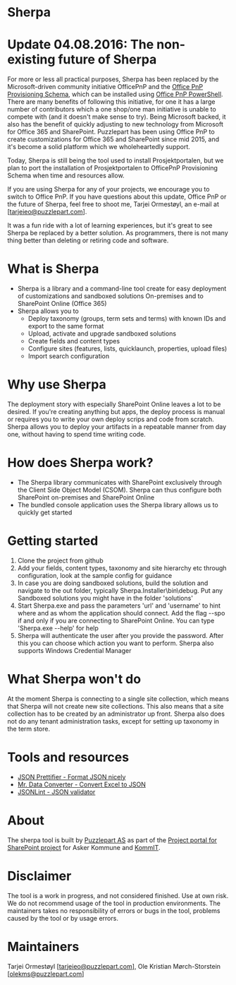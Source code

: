 ﻿Sherpa
=================
# Update 04.08.2016: The non-existing future of Sherpa
For more or less all practical purposes, Sherpa has been replaced by the Microsoft-driven community initiative OfficePnP and the [Office PnP Provisioning Schema](https://github.com/OfficeDev/PnP-Provisioning-Schema), which can be installed using [Office PnP PowerShell](https://github.com/OfficeDev/PnP-PowerShell). There are many benefits of following this initiative, for one it has a large number of contributors which a one shop/one man initiative is unable to compete with (and it doesn't make sense to try). Being Microsoft backed, it also has the benefit of quickly adjusting to new technology from Microsoft for Office 365 and SharePoint. Puzzlepart has been using Office PnP to create customizations for Office 365 and SharePoint since mid 2015, and it's become a solid platform which we wholeheartedly support.

Today, Sherpa is still being the tool used to install Prosjektportalen, but we plan to port the installation of Prosjektportalen to OfficePnP Provisioning Schema when time and resources allow.

If you are using Sherpa for any of your projects, we encourage you to switch to Office PnP. If you have questions about this update, Office PnP or the future of Sherpa, feel free to shoot me, Tarjei Ormestøyl, an e-mail at [<a href="mailto:tarjeieo@puzzlepart.com">tarjeieo@puzzlepart.com</a>].

It was a fun ride with a lot of learning experiences, but it's great to see Sherpa be replaced by a better solution. As programmers, there is not many thing better than deleting or retiring code and software.

# What is Sherpa
* Sherpa is a library and a command-line tool create for easy deployment of customizations and sandboxed solutions On-premises and to SharePoint Online (Office 365)
* Sherpa allows you to
  * Deploy taxonomy (groups, term sets and terms) with known IDs and export to the same format
  * Upload, activate and upgrade sandboxed solutions
  * Create fields and content types
  * Configure sites (features, lists, quicklaunch, properties, upload files)
  * Import search configuration

# Why use Sherpa
The deployment story with especially SharePoint Online leaves a lot to be desired. If you're creating anything but apps, the deploy process is manual or requires you to write your own deploy scrips and code from scratch. Sherpa allows you to deploy your artifacts in a repeatable manner from day one, without having to spend time writing code.

# How does Sherpa work?
* The Sherpa library communicates with SharePoint exclusively through the Client Side Object Model (CSOM). Sherpa can thus configure both SharePoint on-premises and SharePoint Online
* The bundled console application uses the Sherpa library allows us to quickly get started

# Getting started
1. Clone the project from github
2. Add your fields, content types, taxonomy and site hierarchy etc through configuration, look at the sample config for guidance
3. In case you are doing sandboxed solutions, build the solution and navigate to the out folder, typically Sherpa.Installer\bin\debug. Put any Sandboxed solutions you might have in the folder 'solutions'
4. Start Sherpa.exe and pass the parameters 'url' and 'username' to hint where and as whom the application should connect. Add the flag --spo if and only if you are connecting to SharePoint Online. You can type 'Sherpa.exe --help' for help
5. Sherpa will authenticate the user after you provide the password. After this you can choose which action you want to perform. Sherpa also supports Windows Credential Manager

# What Sherpa won't do
At the moment Sherpa is connecting to a single site collection, which means that Sherpa will not create new site collections. This also means that a site collection has to be created by an administrator up front. Sherpa also does not do any tenant administration tasks, except for setting up taxonomy in the term store.

# Tools and resources
* <a href="http://www.uize.com/examples/json-prettifier.html">JSON Prettifier - Format JSON nicely</a>
* <a href="http://shancarter.github.io/mr-data-converter/">Mr. Data Converter - Convert Excel to JSON</a>
* <a href="http://jsonlint.com/">JSONLint - JSON validator</a>

# About
The sherpa tool is built by <a href="http://www.puzzlepart.com">Puzzlepart AS</a> as part of the <a href="https://github.com/prosjektstotte/sp-prosjektportal">Project portal for SharePoint project</a> for Asker Kommune and <a href="http://www.ks.no/kommit">KommIT</a>.

# Disclaimer
The tool is a work in progress, and not considered finished. Use at own risk. We do not recommend usage of the tool in production environments. The maintainers takes no responsibility of errors or bugs in the tool, problems caused by the tool or by usage errors.

# Maintainers
Tarjei Ormestøyl [<a href="mailto:tarjeieo@puzzlepart.com">tarjeieo@puzzlepart.com</a>],
Ole Kristian Mørch-Storstein [<a href="mailto:olekms@puzzlepart.com">olekms@puzzlepart.com</a>]
